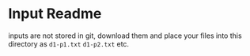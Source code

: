 # Input Readme

inputs are not stored in git, download them and place your files into this directory as `d1-p1.txt` `d1-p2.txt` etc.
